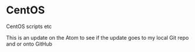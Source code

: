 # CentOS
CentOS scripts etc

This is an update on the Atom to see if the update goes to my local Git repo and or onto GitHub
